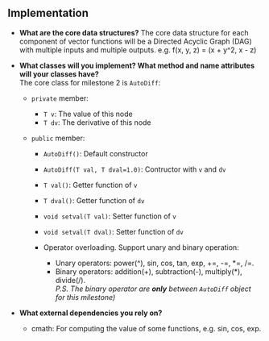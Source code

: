## Implementation

- **What are the core data structures?**
    The core data structure for each component of vector functions will be a Directed Acyclic Graph (DAG) with multiple inputs and multiple outputs.
    e.g. f(x, y, z) = (x + y^2, x - z)
  
- **What classes will you implement? What method and name attributes will your classes have?**  
    The core class for milestone 2 is `AutoDiff`:
    - `private` member:
        - `T v`: The value of this node
        - `T dv`: The derivative of this node
        
    - `public` member:
        - `AutoDiff()`: Default constructor
        - `AutoDiff(T val, T dval=1.0)`: Contructor with `v` and `dv`
        - `T val()`: Getter function of `v`
        - `T dval()`: Getter function of `dv`
        - `void setval(T val)`: Setter function of `v`
        - `void setval(T dval)`: Setter function of `dv`
        
        - Operator overloading. Support unary and binary operation:
            - Unary operators: power(^), sin, cos, tan, exp, +=, -=, *=, /=.
            - Binary operators: addition(+), subtraction(-), multiply(*), divide(/).  
            *P.S. The binary operator are **only** between `AutoDiff` object for this milestone)*
    
- **What external dependencies you rely on?**
    - cmath: For computing the value of some functions, e.g. sin, cos, exp.
    
